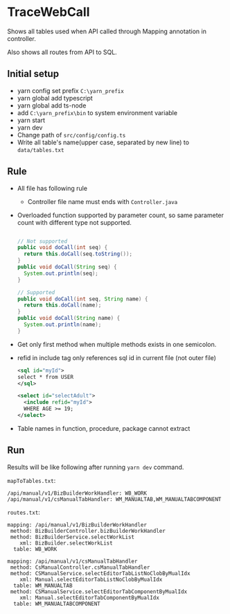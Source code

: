 # TraceWebCall

Shows all tables used when API called through Mapping annotation in controller.

Also shows all routes from API to SQL.

## Initial setup

- yarn config set prefix `C:\yarn_prefix`
- yarn global add typescript
- yarn global add ts-node
- add `C:\yarn_prefix\bin` to system environment variable
- yarn start
- yarn dev
- Change path of `src/config/config.ts`
- Write all table's name(upper case, separated by new line) to `data/tables.txt`

## Rule

- All file has following rule
  - Controller file name must ends with `Controller.java`
- Overloaded function supported by parameter count, so same parameter count with different type not supported.

  ```java

  // Not supported
  public void doCall(int seq) {
    return this.doCall(seq.toString());
  }
  public void doCall(String seq) {
    System.out.println(seq);
  }

  // Supported
  public void doCall(int seq, String name) {
    return this.doCall(name);
  }
  public void doCall(String name) {
    System.out.println(name);
  }
  ```

- Get only first method when multiple methods exists in one semicolon.

- refid in include tag only references sql id in current file (not outer file)

  ```xml
  <sql id="myId">
  select * from USER
  </sql>

  <select id="selectAdult">
    <include refid="myId">
    WHERE AGE >= 19;
  </select>
  ```

- Table names in function, procedure, package cannot extract

## Run

Results will be like following after running `yarn dev` command.

`mapToTables.txt`:

```text
/api/manual/v1/BizBuilderWorkHandler: WB_WORK
/api/manual/v1/csManualTabHandler: WM_MANUALTAB,WM_MANUALTABCOMPONENT
```

`routes.txt`:

```text
mapping: /api/manual/v1/BizBuilderWorkHandler
 method: BizBuilderController.bizBuilderWorkHandler
 method: BizBuilderService.selectWorkList
    xml: BizBuilder.selectWorkList
  table: WB_WORK

mapping: /api/manual/v1/csManualTabHandler
 method: CsManualController.csManualTabHandler
 method: CSManualService.selectEditorTabListNoClobByMualIdx
    xml: Manual.selectEditorTabListNoClobByMualIdx
  table: WM_MANUALTAB
 method: CSManualService.selectEditorTabComponentByMualIdx
    xml: Manual.selectEditorTabComponentByMualIdx
  table: WM_MANUALTABCOMPONENT
```
